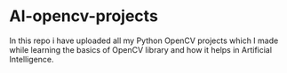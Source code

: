 # AI-opencv-projects

In this repo i have uploaded all my Python OpenCV projects which I made while learning the basics of OpenCV library and how it helps in Artificial Intelligence.
